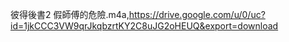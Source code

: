 彼得後書2 假師傅的危險.m4a,https://drive.google.com/u/0/uc?id=1jkCCC3VW9qrJkqbzrtKY2C8uJG2oHEUQ&export=download